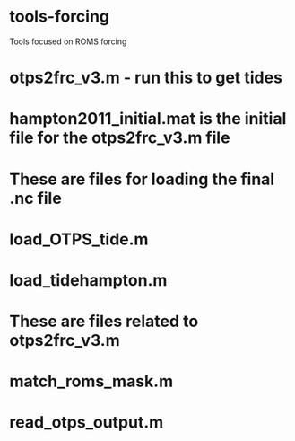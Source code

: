 # tools-forcing
Tools focused on ROMS forcing 

# otps2frc_v3.m - run this to get tides
# hampton2011_initial.mat is the initial file for the otps2frc_v3.m file 

# These are files for loading the final .nc file
#    load_OTPS_tide.m
#    load_tidehampton.m

# These are files related to otps2frc_v3.m
#    match_roms_mask.m
#    read_otps_output.m
